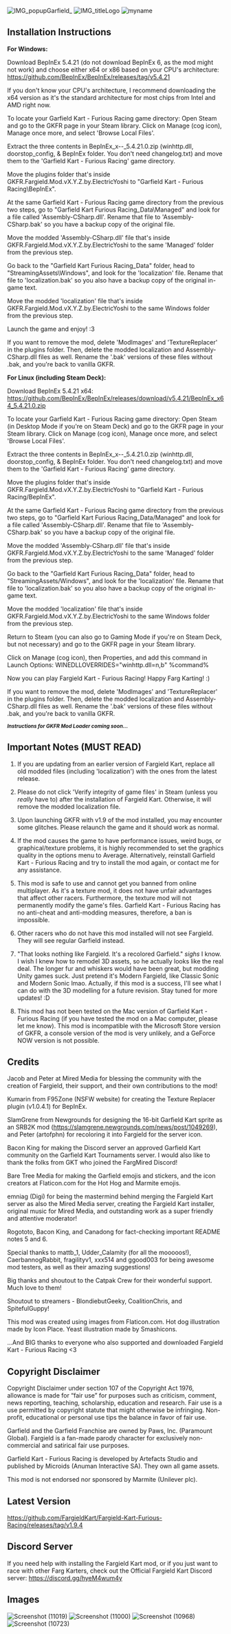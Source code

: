![IMG_popupGarfield_](https://user-images.githubusercontent.com/123922342/216668038-fe2cbf04-5f57-4672-b09c-5253f1166ddc.png)
![IMG_titleLogo](https://user-images.githubusercontent.com/123922342/215550843-e68b9da0-d5bb-406e-b9e8-9476328d5fd5.png)
![myname](https://user-images.githubusercontent.com/123922342/215526601-2f8fe170-f56c-483d-b5fe-c9e9c9a2d475.png)
## **Installation Instructions**

**For Windows:**

Download BepInEx 5.4.21 (do not download BepInEx 6, as the mod might not work) and choose either x64 or x86 based on your CPU's architecture: https://github.com/BepInEx/BepInEx/releases/tag/v5.4.21

If you don't know your CPU's architecture, I recommend downloading the x64 version as it's the standard architecture for most chips from Intel and AMD right now.

To locate your Garfield Kart - Furious Racing game directory: Open Steam and go to the GKFR page in your Steam library. Click on Manage (cog icon), Manage once more, and select 'Browse Local Files'.

Extract the three contents in BepInEx_x--_5.4.21.0.zip (winhttp.dll, doorstop_config, & BepInEx folder. You don't need changelog.txt) and move them to the 'Garfield Kart - Furious Racing' game directory.

Move the plugins folder that's inside GKFR.Fargield.Mod.vX.Y.Z.by.ElectricYoshi to "Garfield Kart - Furious Racing\BepInEx".

At the same Garfield Kart - Furious Racing game directory from the previous two steps, go to "Garfield Kart Furious Racing_Data\Managed" and look for a file called 'Assembly-CSharp.dll'. Rename that file to 'Assembly-CSharp.bak' so you have a backup copy of the original file.

Move the modded 'Assembly-CSharp.dll' file that's inside GKFR.Fargield.Mod.vX.Y.Z.by.ElectricYoshi to the same 'Managed' folder from the previous step.

Go back to the "Garfield Kart Furious Racing_Data" folder, head to "StreamingAssets\Windows", and look for the 'localization' file. Rename that file to 'localization.bak' so you also have a backup copy of the original in-game text.

Move the modded 'localization' file that's inside GKFR.Fargield.Mod.vX.Y.Z.by.ElectricYoshi to the same Windows folder from the previous step.

Launch the game and enjoy! :3

If you want to remove the mod, delete 'ModImages' and 'TextureReplacer' in the plugins folder. Then, delete the modded localization and Assembly-CSharp.dll files as well. Rename the '.bak' versions of these files without .bak, and you're back to vanilla GKFR.


**For Linux (including Steam Deck):**

Download BepInEx 5.4.21 x64: https://github.com/BepInEx/BepInEx/releases/download/v5.4.21/BepInEx_x64_5.4.21.0.zip

To locate your Garfield Kart - Furious Racing game directory: Open Steam (in Desktop Mode if you're on Steam Deck) and go to the GKFR page in your Steam library. Click on Manage (cog icon), Manage once more, and select 'Browse Local Files'.

Extract the three contents in BepInEx_x--_5.4.21.0.zip (winhttp.dll, doorstop_config, & BepInEx folder. You don't need changelog.txt) and move them to the 'Garfield Kart - Furious Racing' game directory.

Move the plugins folder that's inside GKFR.Fargield.Mod.vX.Y.Z.by.ElectricYoshi to "Garfield Kart - Furious Racing/BepInEx".

At the same Garfield Kart - Furious Racing game directory from the previous two steps, go to "Garfield Kart Furious Racing_Data/Managed" and look for a file called 'Assembly-CSharp.dll'. Rename that file to 'Assembly-CSharp.bak' so you have a backup copy of the original file.

Move the modded 'Assembly-CSharp.dll' file that's inside GKFR.Fargield.Mod.vX.Y.Z.by.ElectricYoshi to the same 'Managed' folder from the previous step.

Go back to the "Garfield Kart Furious Racing_Data" folder, head to "StreamingAssets/Windows", and look for the 'localization' file. Rename that file to 'localization.bak' so you also have a backup copy of the original in-game text.

Move the modded 'localization' file that's inside GKFR.Fargield.Mod.vX.Y.Z.by.ElectricYoshi to the same Windows folder from the previous step.

Return to Steam (you can also go to Gaming Mode if you're on Steam Deck, but not necessary) and go to the GKFR page in your Steam library.

Click on Manage (cog icon), then Properties, and add this command in Launch Options: WINEDLLOVERRIDES="winhttp.dll=n,b" %command%

Now you can play Fargield Kart - Furious Racing! Happy Farg Karting! :)

If you want to remove the mod, delete 'ModImages' and 'TextureReplacer' in the plugins folder. Then, delete the modded localization and Assembly-CSharp.dll files as well. Rename the '.bak' versions of these files without .bak, and you're back to vanilla GKFR.

<sub>***Instructions for GKFR Mod Loader coming soon...***</sub>

## **Important Notes (MUST READ)**

1. If you are updating from an earlier version of Fargield Kart, replace all old modded files (including 'localization') with the ones from the latest release.

2. Please do not click 'Verify integrity of game files' in Steam (unless you *really* have to) after the installation of Fargield Kart. Otherwise, it will remove the modded localization file.

3. Upon launching GKFR with v1.9 of the mod installed, you may encounter some glitches. Please relaunch the game and it should work as normal.

4. If the mod causes the game to have performance issues, weird bugs, or graphical/texture problems, it is highly recommended to set the graphics quality in the options menu to Average. Alternatively, reinstall Garfield Kart - Furious Racing and try to install the mod again, or contact me for any assistance.

5. This mod is safe to use and cannot get you banned from online multiplayer. As it's a texture mod, it does not have unfair advantages that affect other racers. Furthermore, the texture mod will not permanently modify the game's files. Garfield Kart - Furious Racing has no anti-cheat and anti-modding measures, therefore, a ban is impossible.

6. Other racers who do not have this mod installed will not see Fargield. They will see regular Garfield instead.

7. "That looks nothing like Fargield. It's a recolored Garfield." *sighs* I know. I wish I knew how to remodel 3D assets, so he actually looks like the real deal. The longer fur and whiskers would have been great, but modding Unity games suck. Just pretend it's Modern Fargield, like Classic Sonic and Modern Sonic lmao. Actually, if this mod is a success, I'll see what I can do with the 3D modelling for a future revision. Stay tuned for more updates! :D

8. This mod has not been tested on the Mac version of Garfield Kart - Furious Racing (if you have tested the mod on a Mac computer, please let me know). This mod is incompatible with the Microsoft Store version of GKFR, a console version of the mod is very unlikely, and a GeForce NOW version is not possible.

## **Credits**

Jacob and Peter at Mired Media for blessing the community with the creation of Fargield, their support, and their own contributions to the mod!

Kumarin from F95Zone (NSFW website) for creating the Texture Replacer plugin (v1.0.4.1) for BepInEx.

SlamGrene from Newgrounds for designing the 16-bit Garfield Kart sprite as an SRB2K mod (https://slamgrene.newgrounds.com/news/post/1049269), and Peter (artofphn) for recoloring it into Fargield for the server icon.

Bacon King for making the Discord server an approved Garfield Kart community on the Garfield Kart Tournaments server. I would also like to thank the folks from GKT who joined the FargMired Discord!

Bare Tree Media for making the Garfield emojis and stickers, and the icon creators at Flaticon.com for the Hot Hog and Marmite emojis.

emniag (Digi) for being the mastermind behind merging the Fargield Kart server as also the Mired Media server, creating the Fargield Kart installer, original music for Mired Media, and outstanding work as a super friendly and attentive moderator!

Rogototo, Bacon King, and Canadong for fact-checking important README notes 5 and 6.

Special thanks to mattb_1, Udder_Calamity (for all the mooooos!), CaerbannogRabbit, fragilityv1, xxx514 and ggood003 for being awesome mod testers, as well as their amazing suggestions!

Big thanks and shoutout to the Catpak Crew for their wonderful support. Much love to them!

Shoutout to streamers - BlondiebutGeeky, CoalitionChris, and SpitefulGuppy!

This mod was created using images from Flaticon.com. Hot dog illustration made by Icon Place. Yeast illustration made by Smashicons.

...And BIG thanks to everyone who also supported and downloaded Fargield Kart - Furious Racing <3

## **Copyright Disclaimer**

Copyright Disclaimer under section 107 of the Copyright Act 1976, allowance is made for “fair use” for purposes such as criticism, comment, news reporting, teaching, scholarship, education and research. Fair use is a use permitted by copyright statute that might otherwise be infringing. Non-profit, educational or personal use tips the balance in favor of fair use. 

Garfield and the Garfield Franchise are owned by Paws, Inc. (Paramount Global). Fargield is a fan-made parody character for exclusively non-commercial and satirical fair use purposes.

Garfield Kart - Furious Racing is developed by Artefacts Studio and published by Microids (Anuman Interactive SA). They own all game assets.

This mod is not endorsed nor sponsored by Marmite (Unilever plc).

## **Latest Version**

https://github.com/FargieldKart/Fargield-Kart-Furious-Racing/releases/tag/v1.9.4

## **Discord Server**

If you need help with installing the Fargield Kart mod, or if you just want to race with other Farg Karters, check out the Official Fargield Kart Discord server: https://discord.gg/hyeM4wum4y

## **Images**

![Screenshot (11019)](https://user-images.githubusercontent.com/123922342/216668376-0ac2ad1d-1650-491f-b5c5-737b7d6cdd4b.png)
![Screenshot (11000)](https://user-images.githubusercontent.com/123922342/216668429-bebdbadd-4abb-444e-a2b3-32eaa05f151e.png)
![Screenshot (10968)](https://user-images.githubusercontent.com/123922342/216668600-adfc9d10-e66b-48ea-9e4e-01568fc44651.png)
![Screenshot (10723)](https://user-images.githubusercontent.com/123922342/216668815-b9fe1fca-98b8-48b6-8d75-ce06dde61244.png)
